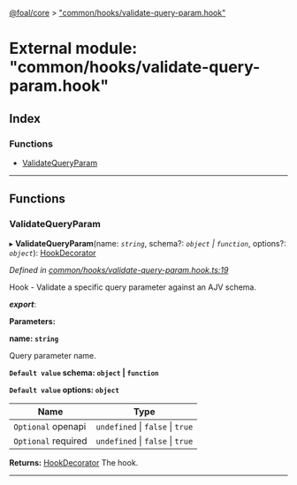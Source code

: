 [@foal/core](../README.md) > ["common/hooks/validate-query-param.hook"](../modules/_common_hooks_validate_query_param_hook_.md)

# External module: "common/hooks/validate-query-param.hook"

## Index

### Functions

* [ValidateQueryParam](_common_hooks_validate_query_param_hook_.md#validatequeryparam)

---

## Functions

<a id="validatequeryparam"></a>

###  ValidateQueryParam

▸ **ValidateQueryParam**(name: *`string`*, schema?: *`object` \| `function`*, options?: *`object`*): [HookDecorator](_core_hooks_.md#hookdecorator)

*Defined in [common/hooks/validate-query-param.hook.ts:19](https://github.com/FoalTS/foal/blob/70cc46bd/packages/core/src/common/hooks/validate-query-param.hook.ts#L19)*

Hook - Validate a specific query parameter against an AJV schema.

*__export__*: 

**Parameters:**

**name: `string`**

Query parameter name.

**`Default value` schema: `object` \| `function`**

**`Default value` options: `object`**

| Name | Type |
| ------ | ------ |
| `Optional` openapi | `undefined` \| `false` \| `true` |
| `Optional` required | `undefined` \| `false` \| `true` |

**Returns:** [HookDecorator](_core_hooks_.md#hookdecorator)
The hook.

___


